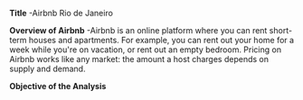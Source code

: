 **Title**
-Airbnb Rio de Janeiro

**Overview of Airbnb**
-Airbnb is an online platform where you can rent short-term houses and apartments. For example, you can rent out your home for a week while you're on vacation, or rent out an empty bedroom. Pricing on Airbnb works like any market: the amount a host charges depends on supply and demand.

**Objective of the Analysis**
